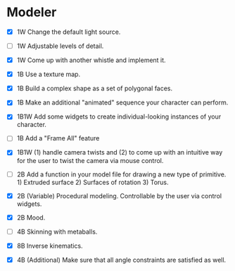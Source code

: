 # Modeler

- [x] 1W Change the default light source.

- [ ] 1W Adjustable levels of detail.

- [x] 1W Come up with another whistle and implement it.

- [x] 1B Use a texture map.

- [x] 1B Build a complex shape as a set of polygonal faces.

- [x] 1B Make an additional "animated" sequence your character can perform.

- [x] 1B1W Add some widgets to create individual-looking instances of your character.

- [ ] 1B Add a "Frame All" feature

- [x] 1B1W (1) handle camera twists and (2) to come up with an intuitive way for the user to twist the camera via mouse control.

- [ ] 2B Add a function in your model file for drawing a new type of primitive. 1) Extruded surface 2) Surfaces of rotation 3) Torus.

- [x] 2B (Variable) Procedural modeling. Controllable by the user via control widgets.

- [x] 2B Mood.

- [ ] 4B Skinning with metaballs.

- [x] 8B Inverse kinematics. 

- [x] 4B (Additional) Make sure that all angle constraints are satisfied as well.
